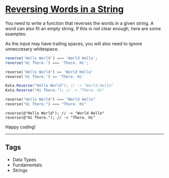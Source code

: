 # [Reversing Words in a String](https://www.codewars.com/kata/57a55c8b72292d057b000594)

You need to write a function that reverses the words in a given string. A word can also fit an empty string. If this is not clear enough, here are some examples:

As the input may have trailing spaces, you will also need to ignore unneccesary whitespace.

```javascript
reverse('Hello World') === 'World Hello';
reverse('Hi There.') === 'There. Hi';
```

```python
reverse('Hello World') == 'World Hello'
reverse('Hi There.') == 'There. Hi'
```

```csharp
Kata.Reverse("Hello World"); // -> "World Hello"
Kata.Reverse("Hi There."); // -> "There. Hi"
```

```php
reverse("Hello World") === "World Hello"
reverse("Hi There.") === "There. Hi"
```

```objc
reverse(@"Hello World"); // -> "World Hello"
reverse(@"Hi There."); // -> "There. Hi"
```

Happy coding!

---

## Tags

- Data Types
- Fundamentals
- Strings

